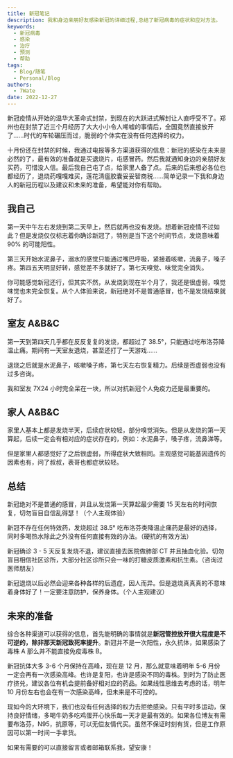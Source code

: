 ```yaml
---
title: 新冠笔记
description: 我和身边亲朋好友感染新冠的详细过程,总结了新冠病毒的症状和应对方法。
keywords:
  - 新冠病毒
  - 感染
  - 治疗
  - 预测
  - 帮助
tags:
  - Blog/随笔
  - Personal/Blog
authors:
  - 7Wate
date: 2022-12-27
---
```


新冠疫情从开始的温华大革命式封禁，到现在的大跃进式解封让人直呼受不了。郑州也在封禁了近三个月经历了大大小小令人唏嘘的事情后，全国竟然直接放开了……时代的车轮碾压而过，脆弱的个体实在没有任何选择的权力。

十月份还在封禁的时候，我通过电报等多方渠道获得的信息：新冠的感染在未来是必然的了，最有效的准备就是买退烧片，屯感冒药。然后我就通知身边的亲朋好友买药，可惜没人信。最后我自己屯了点，给家里人备了点。后来的后来想必各位也都经历了，退烧药嘎嘎难买，莲花清瘟胶囊妥妥智商税……简单记录一下我和身边人的新冠历程以及建议和未来的准备，希望能对你有帮助。

## 我自己

第一天中午左右发烧到第二天早上，然后就再也没有发烧。想着新冠疫情不过如此？但是发烧仅仅标志着你确诊新冠了，特别是当下这个时间节点，发烧意味着 90% 的可能阳性。

第三天开始水泥鼻子，溺水的感觉只能通过嘴巴呼吸，紧接着咳嗽，流鼻子，嗓子疼。第四五天明显好转，感觉差不多就好了。第七天嗅觉、味觉完全消失。

你可能感觉新冠还行，但其实不然，从发烧到现在半个月了，我还是很虚弱，嗅觉味觉也未完全恢复。从个人体验来说，新冠绝对不是普通感冒，也不是发烧结束就好了。

## 室友 A&B&C

第一天到第四天几乎都在反反复复的发烧，都超过了 38.5°，只能通过吃布洛芬降温止痛。期间有一天室友退烧，甚至还打了一天游戏……

退烧之后就是水泥鼻子，咳嗽嗓子疼，第七天左右恢复精力。后续是否虚弱也没有过多咨询。

我和室友 7X24 小时完全呆在一块，所以对抗新冠个人免疫力还是最重要的。

## 家人 A&B&C

家里人基本上都是发烧半天，后续症状较轻，部分嗅觉消失。但是从发烧的第一天算起，后续一定会有相对应的症状存在的，例如：水泥鼻子，嗓子疼，流鼻涕等。

但是家里人都感觉好了之后很虚弱，所得症状大致相同。主观感觉可能基因遗传的因素也有，问了叔叔，表哥也都症状较轻。

## 总结

新冠绝对不是普通的感冒，并且从发烧第一天算起最少需要 15 天左右的时间恢复，切勿盲目自信乱得瑟！（个人主观体验）

新冠不存在任何特效药，发烧超过 38.5° 吃布洛芬类降温止痛药是最好的选择，同时多喝热水除此之外没有任何直接有效的办法。（硬抗的有效方法）

新冠确诊 3 - 5 天反复发烧不退，建议直接去医院做肺部 CT 并且抽血化验。切勿盲目相信社区诊所，大部分社区诊所只会一味的打糖皮质激素和抗生素。（咨询过医师朋友）

新冠退烧以后必然会迎来各种各样的后遗症，因人而异。但是退烧真真真的不意味着身体好了！一定要注意防护，保养身体。（个人主观建议）

## 未来的准备

综合各种渠道可以获得的信息，首先能明确的事情就是**新冠管控放开很大程度是不可逆的，除非那天新冠致死率提升**。新冠并不是一次阳性，永久抗体，如果感染了毒株 A 那么并不能直接免疫毒株 B。

新冠抗体大多 3-6 个月保持在高峰，现在是 12 月，那么就意味着明年 5-6 月份一定会再有一次感染高峰。也许是复阳，也许是感染不同的毒株。到时为了防止医疗挤兑，建议各位有机会提前备好相对应的药品。如果线性思维去考虑的话，明年 10 月份左右也会在有一次感染高峰，但未来是不可控的。

现如今的大环境下，我们也没有任何选择的权力去拒绝感染。只有平时多运动，保持良好情绪，多喝牛奶多吃鸡蛋开心快乐每一天才是最有效的。如果各位博友有需要布洛芬，N95，抗原等，可以无偿友情代买。虽然不保证时刻有货，但是工作原因可以第一时间一手拿货。

如果有需要的可以直接留言或者邮箱联系我，望安康！

